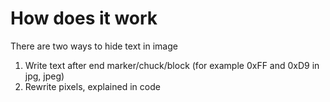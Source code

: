 # How does it work
There are two ways to hide text in image

1. Write text after end marker/chuck/block (for example 0xFF and 0xD9 in jpg, jpeg)
2. Rewrite pixels, explained in code
